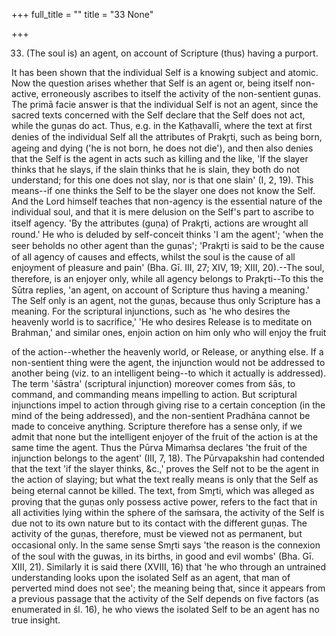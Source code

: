+++
full_title = ""
title = "33 None"

+++


33. (The soul is) an agent, on account of Scripture (thus) having a purport.

It has been shown that the individual Self is a knowing subject and atomic. Now the question arises whether that Self is an agent or, being itself non-active, erroneously ascribes to itself the activity of the non-sentient guṇas. The primā facie answer is that the individual Self is not an agent, since the sacred texts concerned with the Self declare that the Self does not act, while the guṇas do act. Thus, e.g. in the Kaṭḥavallī, where the text at first denies of the individual Self all the attributes of Prakr̥ti, such as being born, ageing and dying ('he is not born, he does not die'), and then also denies that the Self is the agent in acts such as killing and the like, 'If the slayer thinks that he slays, if the slain thinks that he is slain, they both do not understand; for this one does not slay, nor is that one slain' (I, 2, 19). This means--if one thinks the Self to be the slayer one does not know the Self. And the Lord himself teaches that non-agency is the essential nature of the individual soul, and that it is mere delusion on the Self's part to ascribe to itself agency. 'By the attributes (guṇa) of Prakr̥ti, actions are wrought all round.' He who is deluded by self-conceit thinks 'I am the agent'; 'when the seer beholds no other agent than the guṇas'; 'Prakr̥ti is said to be the cause of all agency of causes and effects, whilst the soul is the cause of all enjoyment of pleasure and pain' (Bha. Gī. III, 27; XIV, 19; XIII, 20).--The soul, therefore, is an enjoyer only, while all agency belongs to Prakr̥ti--To this the Sūtra replies, 'an agent, on account of Scripture thus having a meaning.' The Self only is an agent, not the guṇas, because thus only Scripture has a meaning. For the scriptural injunctions, such as 'he who desires the heavenly world is to sacrifice,' 'He who desires Release is to meditate on Brahman,' and similar ones, enjoin action on him only who will enjoy the fruit

of the action--whether the heavenly world, or Release, or anything else. If a non-sentient thing were the agent, the injunction would not be addressed to another being (viz. to an intelligent being--to which it actually is addressed). The term 'śāstra' (scriptural injunction) moreover comes from śās, to command, and commanding means impelling to action. But scriptural injunctions impel to action through giving rise to a certain conception (in the mind of the being addressed), and the non-sentient Pradhāna cannot be made to conceive anything. Scripture therefore has a sense only, if we admit that none but the intelligent enjoyer of the fruit of the action is at the same time the agent. Thus the Pūrva Mimaṁsa declares 'the fruit of the injunction belongs to the agent' (III, 7, 18). The Pūrvapakshin had contended that the text 'if the slayer thinks, &c.,' proves the Self not to be the agent in the action of slaying; but what the text really means is only that the Self as being eternal cannot be killed. The text, from Smr̥ti, which was alleged as proving that the guṇas only possess active power, refers to the fact that in all activities lying within the sphere of the saṁsara, the activity of the Self is due not to its own nature but to its contact with the different guṇas. The activity of the guṇas, therefore, must be viewed not as permanent, but occasional only. In the same sense Smr̥ti says 'the reason is the connexion of the soul with the guwas, in its births, in good and evil wombs' (Bha. Gī. XIII, 21). Similarly it is said there (XVIII, 16) that 'he who through an untrained understanding looks upon the isolated Self as an agent, that man of perverted mind does not see'; the meaning being that, since it appears from a previous passage that the activity of the Self depends on five factors (as enumerated in śl. 16), he who views the isolated Self to be an agent has no true insight.

